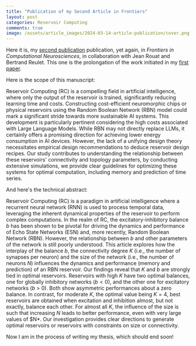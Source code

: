 ```yaml
---
title: "Publication of my Second Article in Frontiers"
layout: post
categories: Reservoir Computing
comments: true
image: /assets/article_images/2024-03-14-article-publication/cover.png
---
```


Here it is, my [second publication](https://www.frontiersin.org/articles/10.3389/fncom.2024.1348138/full) publication, yet again, in *Frontiers in Computational Neurosciences*, in collaboration with Jean Rouat and Bertrand Reulet. This one is the prolongation of the work initiated in my [first paper](./2023-05-15-article-submission.md).

Here is the scope of this manuscript:

Reservoir Computing (RC) is a compelling field in artificial intelligence, where only the output of the reservoir is trained, significantly reducing learning time and costs. Constructing cost-efficient neuromorphic chips or physical reservoirs using the Random Boolean Network (RBN) model could mark a significant stride towards more sustainable AI systems. This development is particularly pertinent considering the high costs associated with Large Language Models. While RBN may not directly replace LLMs, it certainly offers a promising direction for achieving lower energy consumption in AI devices. However, the lack of a unifying design theory necessitates empirical design recommendations to deduce reservoir design recipes. Our study contributes to understanding the relationship between these reservoirs' connectivity and topology parameters, by conducting extensive simulations, we provide clear guidelines for optimizing these systems for optimal computation, including memory and prediction of time series.

And here's the technical abstract:

Reservoir Computing (RC) is a paradigm in artificial intelligence where a recurrent neural network (RNN) is used to process temporal data, leveraging the inherent dynamical properties of the reservoir to perform complex computations. In the realm of RC, the excitatory-inhibitory balance $b$ has been shown to be pivotal for driving the dynamics and performance of Echo State Networks (ESN) and, more recently, Random Boolean Network (RBN). However, the relationship between $b$ and other parameters of the network is still poorly understood. This article explores how the interplay of the balance $b$, the connectivity degree $K$ (i.e., the number of synapses per neuron) and the size of the network (i.e., the number of neurons $N$) influences the dynamics and performance (memory and prediction) of an RBN reservoir. Our findings reveal that $K$ and $b$ are strongly tied in optimal reservoirs. Reservoirs with high $K$ have two optimal balances, one for globally inhibitory networks ($b < 0$), and the other one for excitatory networks ($b$ > 0). Both show asymmetric performances about a zero balance. In contrast, for moderate $K$, the optimal value being $K = 4$, best reservoirs are obtained when excitation and inhibition almost, but not exactly, balance each other. For almost all $K$, the influence of the size is such that increasing $N$ leads to better performance, even with very large values of $N*. Our investigation provides clear directions to generate optimal reservoirs or reservoirs with constraints on size or connectivity.

Now I am in the process of writing my thesis, which should end soon!
